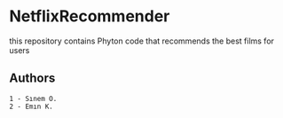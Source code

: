 # NetflixRecommender
this repository contains Phyton code that recommends the best films for users



## Authors
```
1 - Sınem O.
2 - Emın K.
```

